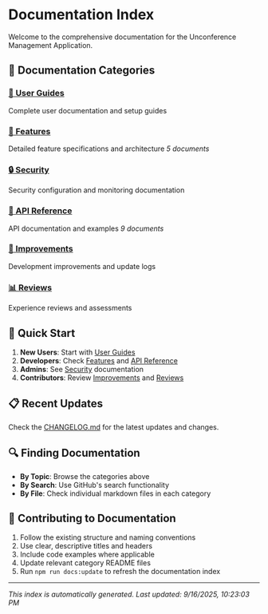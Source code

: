 # Documentation Index

Welcome to the comprehensive documentation for the Unconference Management Application.

## 📑 Documentation Categories

### [📖 User Guides](guides/)
Complete user documentation and setup guides

### [🎯 Features](features/)
Detailed feature specifications and architecture
*5 documents*

### [🔒 Security](security/)
Security configuration and monitoring documentation

### [📡 API Reference](api/)
API documentation and examples
*9 documents*

### [🚀 Improvements](improvements/)
Development improvements and update logs

### [📊 Reviews](reviews/)
Experience reviews and assessments

## 🚀 Quick Start

1. **New Users**: Start with [User Guides](guides/)
2. **Developers**: Check [Features](features/) and [API Reference](api/)
3. **Admins**: See [Security](security/) documentation
4. **Contributors**: Review [Improvements](improvements/) and [Reviews](reviews/)

## 📋 Recent Updates

Check the [CHANGELOG.md](CHANGELOG.md) for the latest updates and changes.

## 🔍 Finding Documentation

- **By Topic**: Browse the categories above
- **By Search**: Use GitHub's search functionality
- **By File**: Check individual markdown files in each category

## 📝 Contributing to Documentation

1. Follow the existing structure and naming conventions
2. Use clear, descriptive titles and headers
3. Include code examples where applicable
4. Update relevant category README files
5. Run `npm run docs:update` to refresh the documentation index

---

*This index is automatically generated. Last updated: 9/16/2025, 10:23:03 PM*
